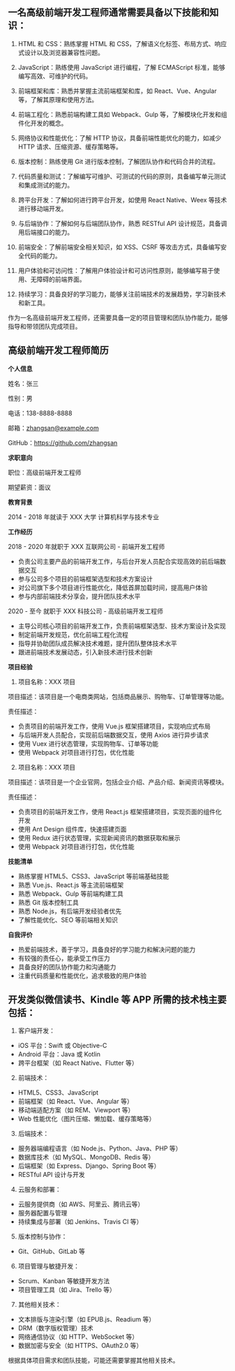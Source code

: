 ## 一名高级前端开发工程师通常需要具备以下技能和知识：

1. HTML 和 CSS：熟练掌握 HTML 和 CSS，了解语义化标签、布局方式、响应式设计以及浏览器兼容性问题。

2. JavaScript：熟练使用 JavaScript 进行编程，了解 ECMAScript 标准，能够编写高效、可维护的代码。

3. 前端框架和库：熟悉并掌握主流前端框架和库，如 React、Vue、Angular 等，了解其原理和使用方法。

4. 前端工程化：熟悉前端构建工具如 Webpack、Gulp 等，了解模块化开发和组件化开发的概念。

5. 网络协议和性能优化：了解 HTTP 协议，具备前端性能优化的能力，如减少 HTTP 请求、压缩资源、缓存策略等。

6. 版本控制：熟练使用 Git 进行版本控制，了解团队协作和代码合并的流程。

7. 代码质量和测试：了解编写可维护、可测试的代码的原则，具备编写单元测试和集成测试的能力。

8. 跨平台开发：了解如何进行跨平台开发，如使用 React Native、Weex 等技术进行移动端开发。

9. 与后端协作：了解如何与后端团队协作，熟悉 RESTful API 设计规范，具备调用后端接口的能力。

10. 前端安全：了解前端安全相关知识，如 XSS、CSRF 等攻击方式，具备编写安全代码的能力。

11. 用户体验和可访问性：了解用户体验设计和可访问性原则，能够编写易于使用、无障碍的前端界面。

12. 持续学习：具备良好的学习能力，能够关注前端技术的发展趋势，学习新技术和新工具。

作为一名高级前端开发工程师，还需要具备一定的项目管理和团队协作能力，能够指导和带领团队完成项目。

## 高级前端开发工程师简历

**个人信息**

姓名：张三

性别：男

电话：138-8888-8888

邮箱：zhangsan@example.com

GitHub：https://github.com/zhangsan

**求职意向**

职位：高级前端开发工程师

期望薪资：面议

**教育背景**

2014 - 2018 年就读于 XXX 大学 计算机科学与技术专业

**工作经历**

2018 - 2020 年就职于 XXX 互联网公司 - 前端开发工程师

-   负责公司主要产品的前端开发工作，与后台开发人员配合实现高效的前后端数据交互
-   参与公司多个项目的前端框架选型和技术方案设计
-   对公司旗下多个项目进行性能优化，降低首屏加载时间，提高用户体验
-   参与内部前端技术分享会，提升团队技术水平

2020 - 至今 就职于 XXX 科技公司 - 高级前端开发工程师

-   主导公司核心项目的前端开发工作，负责前端框架选型、技术方案设计及实现
-   制定前端开发规范，优化前端工程化流程
-   指导并协助团队成员解决技术难题，提升团队整体技术水平
-   跟进前端技术发展动态，引入新技术进行技术创新

**项目经验**

1. 项目名称：XXX 项目

项目描述：该项目是一个电商类网站，包括商品展示、购物车、订单管理等功能。

责任描述：

-   负责项目的前端开发工作，使用 Vue.js 框架搭建项目，实现响应式布局
-   与后端开发人员配合，实现前后端数据交互，使用 Axios 进行异步请求
-   使用 Vuex 进行状态管理，实现购物车、订单等功能
-   使用 Webpack 对项目进行打包，优化性能

2. 项目名称：XXX 项目

项目描述：该项目是一个企业官网，包括企业介绍、产品介绍、新闻资讯等模块。

责任描述：

-   负责项目的前端开发工作，使用 React.js 框架搭建项目，实现页面的组件化开发
-   使用 Ant Design 组件库，快速搭建页面
-   使用 Redux 进行状态管理，实现新闻资讯的数据获取和展示
-   使用 Webpack 对项目进行打包，优化性能

**技能清单**

-   熟练掌握 HTML5、CSS3、JavaScript 等前端基础技能
-   熟悉 Vue.js、React.js 等主流前端框架
-   熟悉 Webpack、Gulp 等前端构建工具
-   熟悉 Git 版本控制工具
-   熟悉 Node.js，有后端开发经验者优先
-   了解性能优化、SEO 等前端相关知识

**自我评价**

-   热爱前端技术，善于学习，具备良好的学习能力和解决问题的能力
-   有较强的责任心，能承受工作压力
-   具备良好的团队协作能力和沟通能力
-   注重代码质量和性能优化，追求极致的用户体验

## 开发类似微信读书、Kindle 等 APP 所需的技术栈主要包括：

1. 客户端开发：

-   iOS 平台：Swift 或 Objective-C
-   Android 平台：Java 或 Kotlin
-   跨平台框架（如 React Native、Flutter 等）

2. 前端技术：

-   HTML5、CSS3、JavaScript
-   前端框架（如 React、Vue、Angular 等）
-   移动端适配方案（如 REM、Viewport 等）
-   Web 性能优化（图片压缩、懒加载、缓存策略等）

3. 后端技术：

-   服务器端编程语言（如 Node.js、Python、Java、PHP 等）
-   数据库技术（如 MySQL、MongoDB、Redis 等）
-   后端框架（如 Express、Django、Spring Boot 等）
-   RESTful API 设计与开发

4. 云服务和部署：

-   云服务提供商（如 AWS、阿里云、腾讯云等）
-   服务器配置与管理
-   持续集成与部署（如 Jenkins、Travis CI 等）

5. 版本控制与协作：

-   Git、GitHub、GitLab 等

6. 项目管理与敏捷开发：

-   Scrum、Kanban 等敏捷开发方法
-   项目管理工具（如 Jira、Trello 等）

7. 其他相关技术：

-   文本排版与渲染引擎（如 EPUB.js、Readium 等）
-   DRM（数字版权管理）技术
-   网络通信协议（如 HTTP、WebSocket 等）
-   数据加密与安全（如 HTTPS、OAuth2.0 等）

根据具体项目需求和团队技能，可能还需要掌握其他相关技术。
